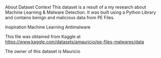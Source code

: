 About Dataset
Context
This dataset is a result of a my research about Machine Learning & Malware Detection. It was built using a Python Library and contains benign and malicious data from PE Files.

Inspiration
Machine Learning Antimalware

This file was obtained from Kaggle at https://www.kaggle.com/datasets/amauricio/pe-files-malwares/data

The owner of this dataset is Mauricio
